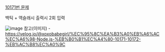 [10171번 문제](https://www.acmicpc.net/problem/10171)

백틱 + 역슬래시 출력시 2회 입력

![image](https://user-images.githubusercontent.com/49461207/177480634-79d85bcb-69a3-464b-87c3-bb2b973ffeca.png)
참고(이미지) - https://velog.io/@xoxobabegirl/%EC%95%8C%EA%B3%A0%EB%A6%AC%EC%A6%98-Node.js-%EB%B0%B1%EC%A4%80-10171-10172-%EB%AC%B8%EC%A0%9C
